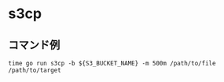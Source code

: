 # s3cp

## コマンド例
```
time go run s3cp -b ${S3_BUCKET_NAME} -m 500m /path/to/file /path/to/target
```
